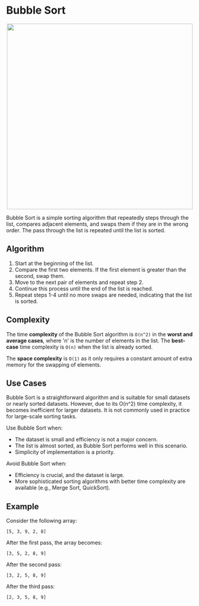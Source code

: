 # Bubble Sort

<p align="center">
    <img src="https://content.codecademy.com/courses/sorting/BubbleSort.gif" width="500px"/>
</p>

Bubble Sort is a simple sorting algorithm that repeatedly steps through the list, compares adjacent elements, and swaps them if they are in the wrong order. The pass through the list is repeated until the list is sorted.

## Algorithm

1. Start at the beginning of the list.
2. Compare the first two elements. If the first element is greater than the second, swap them.
3. Move to the next pair of elements and repeat step 2.
4. Continue this process until the end of the list is reached.
5. Repeat steps 1-4 until no more swaps are needed, indicating that the list is sorted.

## Complexity

The time **complexity** of the Bubble Sort algorithm is `O(n^2)` in the **worst and average cases**, where 'n' is the number of elements in the list. The **best-case** time complexity is `O(n)` when the list is already sorted.

The **space complexity** is `O(1)` as it only requires a constant amount of extra memory for the swapping of elements.

## Use Cases

Bubble Sort is a straightforward algorithm and is suitable for small datasets or nearly sorted datasets. However, due to its O(n^2) time complexity, it becomes inefficient for larger datasets. It is not commonly used in practice for large-scale sorting tasks.

Use Bubble Sort when:

- The dataset is small and efficiency is not a major concern.
- The list is almost sorted, as Bubble Sort performs well in this scenario.
- Simplicity of implementation is a priority.

Avoid Bubble Sort when:

- Efficiency is crucial, and the dataset is large.
- More sophisticated sorting algorithms with better time complexity are available (e.g., Merge Sort, QuickSort).

## Example

Consider the following array:

```plaintext
[5, 3, 9, 2, 8]
```

After the first pass, the array becomes:

```plaintext
[3, 5, 2, 8, 9]
```

After the second pass:

```plaintext
[3, 2, 5, 8, 9]
```

After the third pass:

```plaintext
[2, 3, 5, 8, 9]
```


